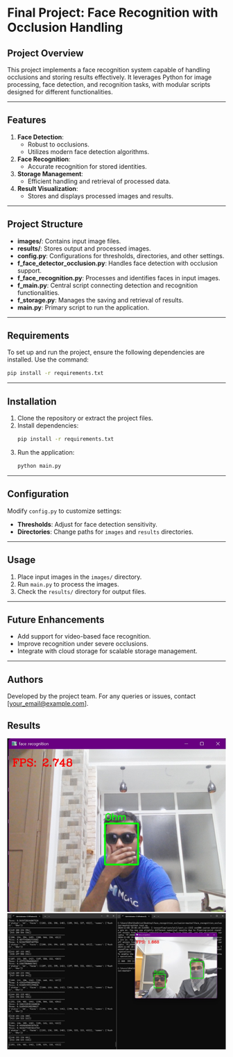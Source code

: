 
# Final Project: Face Recognition with Occlusion Handling

## Project Overview
This project implements a face recognition system capable of handling occlusions and storing results effectively. It leverages Python for image processing, face detection, and recognition tasks, with modular scripts designed for different functionalities.

---

## Features
1. **Face Detection**:
   - Robust to occlusions.
   - Utilizes modern face detection algorithms.
2. **Face Recognition**:
   - Accurate recognition for stored identities.
3. **Storage Management**:
   - Efficient handling and retrieval of processed data.
4. **Result Visualization**:
   - Stores and displays processed images and results.
   
---

## Project Structure
- **images/**: Contains input image files.
- **results/**: Stores output and processed images.
- **config.py**: Configurations for thresholds, directories, and other settings.
- **f_face_detector_occlusion.py**: Handles face detection with occlusion support.
- **f_face_recognition.py**: Processes and identifies faces in input images.
- **f_main.py**: Central script connecting detection and recognition functionalities.
- **f_storage.py**: Manages the saving and retrieval of results.
- **main.py**: Primary script to run the application.

---

## Requirements
To set up and run the project, ensure the following dependencies are installed. Use the command:
```bash
pip install -r requirements.txt
```

---

## Installation
1. Clone the repository or extract the project files.
2. Install dependencies:
   ```bash
   pip install -r requirements.txt
   ```
3. Run the application:
   ```bash
   python main.py
   ```

---

## Configuration
Modify `config.py` to customize settings:
- **Thresholds**: Adjust for face detection sensitivity.
- **Directories**: Change paths for `images` and `results` directories.

---

## Usage
1. Place input images in the `images/` directory.
2. Run `main.py` to process the images.
3. Check the `results/` directory for output files.

---

## Future Enhancements
- Add support for video-based face recognition.
- Improve recognition under severe occlusions.
- Integrate with cloud storage for scalable storage management.

---

## Authors
Developed by the project team. For any queries or issues, contact [your_email@example.com].

## Results
![image](https://github.com/Ohm-Panchal/Face-Recognition-With-Face-Occlusion/blob/main/results/res1.jpg)
![image](https://github.com/Ohm-Panchal/Face-Recognition-With-Face-Occlusion/blob/main/results/res5.jpg)

